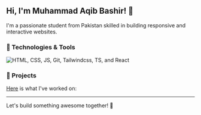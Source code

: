 ## Hi, I'm Muhammad Aqib Bashir! 👋

I'm a passionate student from Pakistan skilled in building responsive and interactive websites.

### 🔧 Technologies & Tools

![HTML, CSS, JS, Git, Tailwindcss, TS, and React](https://res.cloudinary.com/dpksnh6eq/image/upload/v1756018250/logos_s1cjyk.svg)

### 🌟 Projects

<a href="https://muhammadaqibbashir.netlify.app/#portfolio" target="_blank" rel="noopener noreferrer">Here</a> is what I've worked on:

---

Let's build something awesome together! 🚀
